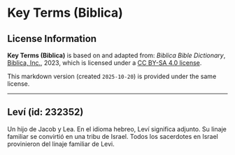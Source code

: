 # Key Terms (Biblica)

## License Information

**Key Terms (Biblica)** is based on and adapted from: _Biblica Bible Dictionary_, [Biblica, Inc.](https://www.biblica.com/), 2023, which is licensed under a [CC BY-SA 4.0 license](https://creativecommons.org/licenses/by-sa/4.0/legalcode.en).

This markdown version (created `2025-10-20`) is provided under the same license.



--------------------------------

## Leví (id: 232352)

Un hijo de Jacob y Lea. En el idioma hebreo, Leví significa adjunto. Su linaje familiar se convirtió en una tribu de Israel. Todos los sacerdotes en Israel provinieron del linaje familiar de Levi.



